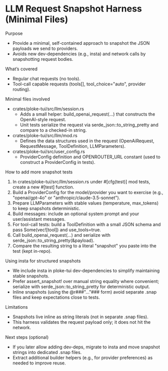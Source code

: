 # LLM Request Snapshot Harness (Minimal Files)

Purpose
- Provide a minimal, self-contained approach to snapshot the JSON payloads we send to providers.
- Avoids new dev-dependencies (e.g., insta) and network calls by snapshotting request bodies.

What’s covered
- Regular chat requests (no tools).
- Tool-call capable requests (tools[], tool_choice="auto", provider routing).

Minimal files involved
- crates/ploke-tui/src/llm/session.rs
  - Adds a small helper: build_openai_request(...) that constructs the OpenAI-style request.
  - Unit tests serialize the request via serde_json::to_string_pretty and compare to a checked-in string.
- crates/ploke-tui/src/llm/mod.rs
  - Defines the data structures used in the request (OpenAiRequest, RequestMessage, ToolDefinition, LLMParameters).
- crates/ploke-tui/src/user_config.rs
  - ProviderConfig definition and OPENROUTER_URL constant (used to construct a ProviderConfig in tests).

How to add more snapshot tests
1) In crates/ploke-tui/src/llm/session.rs under #[cfg(test)] mod tests, create a new #[test] function.
2) Build a ProviderConfig for the model/provider you want to exercise (e.g., "openai/gpt-4o" or "anthropic/claude-3.5-sonnet").
3) Prepare LLMParameters with stable values (temperature, max_tokens) to keep snapshots deterministic.
4) Build messages: include an optional system prompt and your user/assistant messages.
5) For tool-call tests: build a ToolDefinition with a small JSON schema and pass Some(vec![tool]) and use_tools=true.
6) Call build_openai_request(...) and serialize with serde_json::to_string_pretty(&payload).
7) Compare the resulting string to a literal "snapshot" you paste into the test (kept in-repo).

Using insta for structured snapshots
- We include insta in ploke-tui dev-dependencies to simplify maintaining stable snapshots.
- Prefer assert_snapshot! over manual string equality where convenient; serialize with serde_json::to_string_pretty for deterministic output.
- Inline snapshots (using the @r###"..."### form) avoid separate .snap files and keep expectations close to tests.

Limitations
- Snapshots live inline as string literals (not in separate .snap files).
- This harness validates the request payload only; it does not hit the network.

Next steps (optional)
- If you later allow adding dev-deps, migrate to insta and move snapshot strings into dedicated .snap files.
- Extract additional builder helpers (e.g., for provider preferences) as needed to improve reuse.
